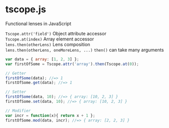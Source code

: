 tscope.js
=========

Functional lenses in JavaScript

`Tscope.attr('field')` Object attribute accessor   
`Tscope.at(index)` Array element accessor   
`lens.then(otherLens)` Lens composition   
`lens.then(otherLens, oneMoreLens, ...)` `then()` can take many arguments


```javascript
var data = { array: [1, 2, 3] };
var firstOfSome = Tscope.attr('array').then(Tscope.at(0));

// Getter
firstOfSome(data); //=> 1
firstOfSome.get(data); //=> 1

// Setter
firstOfSome(data, 10); //=> { array: [10, 2, 3] }
firstOfSome.set(data, 10); //=> { array: [10, 2, 3] }

// Modifier
var incr = function(x){ return x + 1 };
firstOfSome.mod(data, incr); //=> { array: [2, 2, 3] }

```
